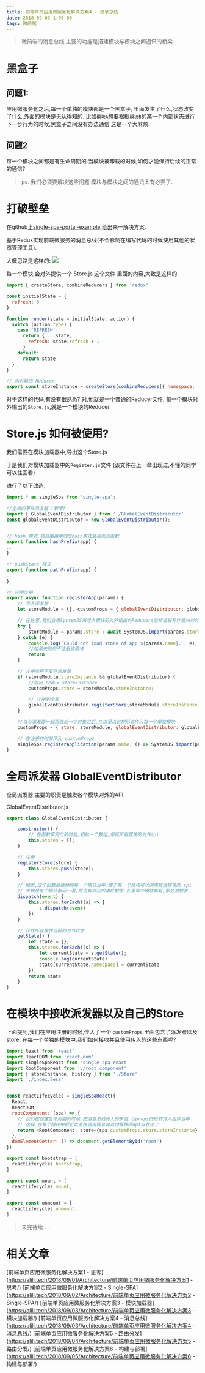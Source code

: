 ```yaml
---
title: 前端单页应用微服务化解决方案4 - 消息总线
date: 2018-09-03 1:00:00
tags: 微前端
---
```

> 微前端的消息总线,主要的功能是搭建模块与模块之间通讯的桥梁.

# 黑盒子

## 问题1: 
应用微服务化之后,每一个单独的模块都是一个黑盒子,
里面发生了什么,状态改变了什么,外面的模块是无从得知的.
比如`模块A`想要根据`模块B`的某一个内部状态进行下一步行为的时候,黑盒子之间没有办法通信.这是一个大麻烦.

## 问题2
每一个模块之间都是有生命周期的.当模块被卸载的时候,如何才能保持后续的正常的通信?


> ps. 我们必须要解决这些问题,模块与模块之间的通讯太有必要了.

# 打破壁垒

在github上[single-spa-portal-example](https://github.com/me-12/single-spa-portal-example),给出来一解决方案.

基于Redux实现前端微服务的消息总线(不会影响在编写代码的时候使用其他的状态管理工具).

大概思路是这样的:
 ![](https://github.com/me-12/single-spa-portal-example/raw/master/docs/inter-app-communication.jpg)

每一个模块,会对外提供一个 Store.js.这个文件
里面的内容,大致是这样的.

```js
import { createStore, combineReducers } from 'redux'

const initialState = {
  refresh: 0
}

function render(state = initialState, action) {
  switch (action.type) {
    case 'REFRESH':
      return { ...state,
        refresh: state.refresh + 1
      }
    default:
      return state
  }
}

// 向外输出 Reducer
export const storeInstance = createStore(combineReducers({ namespace: () => 'base', render }))

```

对于这样的代码,有没有很熟悉? 
对,他就是一个普通的Reducer文件,
每一个模块对外输出的`Store.js`,就是一个模块的Reducer.

# Store.js 如何被使用?
我们需要在模块加载器中,导出这个Store.js

于是我们对模块加载器中的`Register.js`文件 (该文件在上一章出现过,不懂的同学可以往回看)

进行了以下改造:

```js
import * as singleSpa from 'single-spa';

//全局的事件派发器 (新增)
import { GlobalEventDistributor } from './GlobalEventDistributor' 
const globalEventDistributor = new GlobalEventDistributor();


// hash 模式,项目路由用的是hash模式会用到该函数
export function hashPrefix(app) {
...
}

// pushState 模式
export function pathPrefix(app) {
...
}

// 应用注册
export async function registerApp(params) {
    // 导入派发器
    let storeModule = {}, customProps = { globalEventDistributor: globalEventDistributor };

    // 在这里,我们会用SystemJS来导入模块的对外输出的Reducer(后续会被称作模块对外API),统一挂载到消息总线上
    try {
        storeModule = params.store ? await SystemJS.import(params.store) : { storeInstance: null };
    } catch (e) {
        console.log(`Could not load store of app ${params.name}.`, e);
        //如果失败则不注册该模块
        return
    }

    // 注册应用于事件派发器
    if (storeModule.storeInstance && globalEventDistributor) {
        //取出 redux storeInstance
        customProps.store = storeModule.storeInstance;

        // 注册到全局
        globalEventDistributor.registerStore(storeModule.storeInstance);
    }

    //当与派发器一起组装成一个对象之后,在这里以这种形式传入每一个单独模块
    customProps = { store: storeModule, globalEventDistributor: globalEventDistributor };

    // 在注册的时候传入 customProps
    singleSpa.registerApplication(params.name, () => SystemJS.import(params.main), params.base ? (() => true) : pathPrefix(params), customProps);
}

```

# 全局派发器 GlobalEventDistributor
全局派发器,主要的职责是触发各个模块对外的API.

GlobalEventDistributor.js

```js
export class GlobalEventDistributor {

    constructor() {
        // 在函数实例化的时候,初始一个数组,保存所有模块的对外api
        this.stores = [];
    }

    // 注册
    registerStore(store) {
        this.stores.push(store);
    }

    // 触发,这个函数会被种到每一个模块当中.便于每一个模块可以调用其他模块的 api
    // 大致是每个模块都问一遍,是否有对应的事件触发.如果每个模块都有,都会被触发.
    dispatch(event) {
        this.stores.forEach((s) => {
            s.dispatch(event)
        });
    }

    // 获取所有模块当前的对外状态
    getState() {
        let state = {};
        this.stores.forEach((s) => {
            let currentState = s.getState();
            console.log(currentState)
            state[currentState.namespace] = currentState
        });
        return state
    }
}

```

# 在模块中接收派发器以及自己的Store
上面提到,我们在应用注册的时候,传入了一个 `customProps`,里面包含了派发器以及store.
在每一个单独的模块中,我们如何接收并且使用传入的这些东西呢?

```js
import React from 'react'
import ReactDOM from 'react-dom'
import singleSpaReact from 'single-spa-react'
import RootComponent from './root.component'
import { storeInstance, history } from './Store'
import './index.less'


const reactLifecycles = singleSpaReact({
  React,
  ReactDOM,
  rootComponent: (spa) => {
    // 我们在创建生命周期的时候,把消息总线传入的东西,以props的形式传入组件当中
    // 这样,在每个模块中就可以直接调用跟查询其他模块的api与状态了
    return <RootComponent  store={spa.customProps.store.storeInstance} globalEventDistributor={spa.customProps.globalEventDistributor} />
  },
  domElementGetter: () => document.getElementById('root')
})

export const bootstrap = [
  reactLifecycles.bootstrap,
]

export const mount = [
  reactLifecycles.mount,
]

export const unmount = [
  reactLifecycles.unmount,
]
```



> 未完待续 ...

# 相关文章
[前端单页应用微服务化解决方案1 - 思考](https://alili.tech/2018/09/01/Architecture/前端单页应用微服务化解决方案1 - 思考/)
[前端单页应用微服务化解决方案2 - Single-SPA](https://alili.tech/2018/09/02/Architecture/前端单页应用微服务化解决方案2 - Single-SPA/)
[前端单页应用微服务化解决方案3 - 模块加载器](https://alili.tech/2018/09/03/Architecture/前端单页应用微服务化解决方案3 - 模块加载器/)
[前端单页应用微服务化解决方案4 - 消息总线](https://alili.tech/2018/09/03/Architecture/前端单页应用微服务化解决方案4 - 消息总线/)
[前端单页应用微服务化解决方案5 - 路由分发](https://alili.tech/2018/09/04/Architecture/前端单页应用微服务化解决方案5 - 路由分发/)
[前端单页应用微服务化解决方案6 - 构建与部署](https://alili.tech/2018/09/05/Architecture/前端单页应用微服务化解决方案6 - 构建与部署/)
